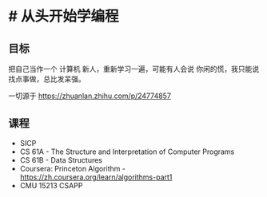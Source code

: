 # # 从头开始学编程

## 目标

把自己当作一个 计算机 新人，重新学习一遍，可能有人会说 你闲的慌，我只能说 找点事做，总比发呆强。



一切源于 https://zhuanlan.zhihu.com/p/24774857

## 课程

* SICP
* CS 61A  - The Structure and Interpretation of Computer Programs
* CS 61B - Data Structures
* Coursera: Princeton Algorithm - https://zh.coursera.org/learn/algorithms-part1
* CMU 15213 CSAPP